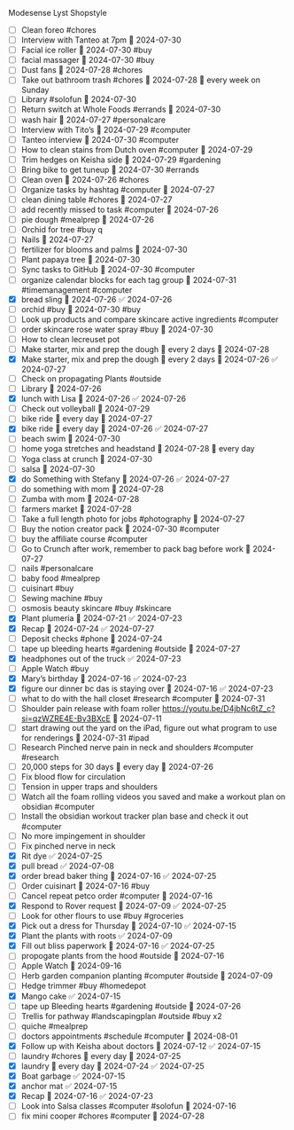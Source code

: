 Modesense 
Lyst
Shopstyle

- [ ] Clean foreo #chores 
- [ ] Interview with Tanteo at 7pm 📅 2024-07-30 
- [ ] Facial ice roller 📅 2024-07-30 #buy 
- [ ] facial massager 📅 2024-07-30 #buy
- [ ] Dust fans 📅 2024-07-28 #chores 
- [ ] Take out bathroom trash #chores 📅 2024-07-28 🔁 every week on Sunday 
- [ ] Library #solofun  📅 2024-07-30 
- [ ] Return switch at Whole Foods #errands 📅 2024-07-30 
- [ ] wash hair 📅 2024-07-27 #personalcare 
- [ ] Interview with Tito’s 📅 2024-07-29 #computer 
- [ ] Tanteo interview 📅 2024-07-30 #computer 
- [ ] How to clean stains from Dutch oven #computer 📅 2024-07-29 
- [ ] Trim hedges on Keisha side 📅 2024-07-29 #gardening 
- [ ] Bring bike to get tuneup 🛫 2024-07-30 #errands 
- [ ] Clean oven 📅 2024-07-26 #chores 
- [ ] Organize tasks by hashtag #computer 📅 2024-07-27 
- [ ] clean dining table #chores  📅 2024-07-27 
- [ ] add recently missed to task #computer 📅 2024-07-26 
- [ ] pie dough #mealprep 📅 2024-07-26 
- [ ] Orchid for tree #buy q
- [ ] Nails 📅 2024-07-27
- [ ] fertilizer for blooms and palms 📅 2024-07-30 
- [ ] Plant papaya tree 📅 2024-07-30 
- [ ] Sync tasks to GitHub 📅 2024-07-30 #computer 
- [ ] organize calendar blocks for each tag group 📅 2024-07-31 #timemanagement #computer 
- [x] bread sling 📅 2024-07-26 ✅ 2024-07-26
- [ ] orchid #buy 📅 2024-07-30 #buy 
- [ ] Look up products and compare skincare active ingredients #computer 
- [ ] order skincare rose water spray #buy 📅 2024-07-30 
- [ ] How to clean lecreuset pot 
- [ ] Make starter, mix and prep the dough 🔁 every 2 days 📅 2024-07-28
- [x] Make starter, mix and prep the dough 🔁 every 2 days 📅 2024-07-26 ✅ 2024-07-27
- [ ] Check on propagating Plants #outside
- [ ] Library 📅 2024-07-26 
- [x] lunch with Lisa 📅 2024-07-26 ✅ 2024-07-26
- [ ] Check out volleyball 📅 2024-07-29 
- [ ] bike ride 🔁 every day 📅 2024-07-27
- [x] bike ride 🔁 every day 📅 2024-07-26 ✅ 2024-07-27
- [ ] beach swim 📅 2024-07-30 
- [ ] home yoga stretches and headstand 📅 2024-07-28 🔁 every day 
- [ ] Yoga class at crunch 📅 2024-07-30
- [ ] salsa 📅 2024-07-30
- [x] do Something with Stefany 📅 2024-07-26 ✅ 2024-07-27
- [ ] do something with mom 📅 2024-07-28 
- [ ] Zumba with mom 📅 2024-07-28 
- [ ] farmers market 📅 2024-07-28 
- [ ] Take a full length photo for jobs #photography 📅 2024-07-27 
- [ ] Buy the notion creator pack 📅 2024-07-30 #computer 
- [ ] buy the affiliate course #computer 
- [ ] Go to Crunch after work, remember to pack bag before work  📅 2024-07-27
- [ ] nails #personalcare
- [ ] baby food #mealprep 
- [ ] cuisinart #buy
- [ ] Sewing machine #buy 
- [ ] osmosis beauty skincare #buy #skincare
- [x] Plant plumeria 📅 2024-07-21 ✅ 2024-07-23
- [x] Recap 📅 2024-07-24 ✅ 2024-07-27
- [ ] Deposit checks #phone 📅 2024-07-24 
- [ ] tape up bleeding hearts #gardening #outside 📅 2024-07-27 
- [x] headphones out of the truck ✅ 2024-07-23
- [ ] Apple Watch #buy
- [x] Mary’s birthday 📅 2024-07-16 ✅ 2024-07-23
- [x] figure our dinner bc das is staying over 🛫 2024-07-16 ✅ 2024-07-23
- [ ] what to do with the hall closet #research #computer 📅 2024-07-31
- [ ] Shoulder pain release with foam roller https://youtu.be/D4jbNc6tZ_c?si=qzWZRE4E-Bv3BXcE 📅 2024-07-11 
- [ ] start drawing out the yard on the iPad, figure out what program to use for renderings 📅 2024-07-31 #ipad
- [ ] Research Pinched nerve pain in neck and shoulders #computer #research
- [ ] 20,000 steps for 30 days 🔁 every day 📅 2024-07-26 
- [ ] Fix blood flow for circulation 
- [ ] Tension in upper traps and shoulders 
- [ ] Watch all the foam rolling videos you saved and make a workout plan on obsidian #computer
- [ ] Install the obsidian workout tracker plan base and check it out #computer 
- [ ] No more impingement in shoulder 
- [ ] Fix pinched nerve in neck
- [x] Rit dye ✅ 2024-07-25
- [x] pull bread ✅ 2024-07-08
- [x] order bread baker thing 📅 2024-07-16 ✅ 2024-07-25
- [ ] Order cuisinart 📅 2024-07-16 #buy 
- [ ] Cancel repeat petco order #computer  📅 2024-07-16 
- [x] Respond to Rover request 📅 2024-07-09 ✅ 2024-07-25
- [ ] Look for other flours to use #buy #groceries 
- [x] Pick out a dress for Thursday 📅 2024-07-10 ✅ 2024-07-15
- [x] Plant the plants with roots ✅ 2024-07-09
- [x] Fill out bliss paperwork 📅 2024-07-16 ✅ 2024-07-25
- [ ] propogate plants from the hood #outside  📅 2024-07-16 
- [ ] Apple Watch 📅 2024-09-16 
- [ ] Herb garden companion planting #computer #outside  📅 2024-07-09 
- [ ] Hedge trimmer #buy #homedepot
- [x] Mango cake ✅ 2024-07-15
- [ ] tape up  Bleeding hearts #gardening  #outside  📅 2024-07-26 
- [ ] Trellis for pathway #landscapingplan #outside #buy x2
- [ ] quiche #mealprep
- [ ] doctors appointments #schedule #computer  📅 2024-08-01 
- [x] Follow up with Keisha about doctors 📅 2024-07-12 ✅ 2024-07-15
- [ ] laundry #chores 🔁 every day 📅 2024-07-25
- [x] laundry 🔁 every day 📅 2024-07-24 ✅ 2024-07-25
- [x] Boat garbage ✅ 2024-07-15
- [x] anchor mat ✅ 2024-07-15
- [x] Recap 📅 2024-07-16 ✅ 2024-07-23
- [ ] Look into Salsa classes #computer #solofun 📅 2024-07-16 
- [ ] fix mini cooper #chores  #computer   📅 2024-07-28 